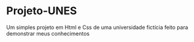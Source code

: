 # Projeto-UNES
Um simples projeto em Html e Css de uma universidade fictícia feito para demonstrar meus conhecimentos

